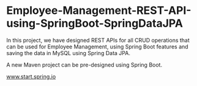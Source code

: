 # Employee-Management-REST-API-using-SpringBoot-SpringDataJPA
In this project, we have designed REST APIs for all CRUD operations that can be used for Employee Management, using Spring Boot features and saving the data in MySQL using Spring Data JPA. 

A new Maven project can be pre-designed using Spring Boot.

www.start.spring.io
